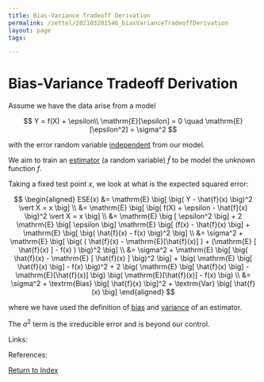 ```yaml
---
title: Bias-Variance Tradeoff Derivation
permalink: /zettel/202103281546_biasVarianceTradeoffDerivation
layout: page
tags: 

---
```

# Bias-Variance Tradeoff Derivation

Assume we have the data arise from a model

$$
Y = f(X) + \epsilon\\
\mathrm{E}[\epsilon] = 0 \quad \mathrm{E}[\epsilon^2] = \sigma^2
$$

with the error random variable [independent](202012241408_independence) from our model.

We aim to train an [estimator](202012241539_estimatorDefinition) (a random variable) $\hat{f}$ to be model the unknown 
function $f$.

Taking a fixed test point $x$, we look at what is the expected squared error:

$$
\begin{aligned}
ESE(x) &= \mathrm{E} \big[ \big( Y - \hat{f}(x) \big)^2 \vert X = x \big] \\
&= \mathrm{E} \big[ \big( f(X) + \epsilon - \hat{f}(x) \big)^2  \vert X = x \big] \\
&= \mathrm{E} \big [ \epsilon^2 \big] + 2 \mathrm{E} \big[ \epsilon \big] \mathrm{E} \big[ (f(x) - \hat{f}(x) \big] + \mathrm{E} \big[ \big( \hat{f}(x) - f(x) \big)^2 \big] \\
&= \sigma^2 + \mathrm{E} \big[ \big( ( \hat{f}(x) - \mathrm{E}[\hat{f}(x)] ) + (\mathrm{E} [ \hat{f}(x) ] - f(x) ) \big)^2 \big] \\
&= \sigma^2 + \mathrm{E} \big[ \big( \hat{f}(x) - \mathrm{E} [ \hat{f}(x) ] \big)^2 \big] + \big( \mathrm{E} \big[ \hat{f}(x) \big] - f(x) \big)^2 + 2 \big( \mathrm{E} \big[ \hat{f}(x) \big] - \mathrm{E}[\hat{f}(x)] \big) \big( \mathrm{E}[\hat{f}(x)] - f(x) \big) \\
&= \sigma^2 + \textrm{Bias} \big[ \hat{f}(x) \big]^2 + \textrm{Var} \big[ \hat{f}(x) \big]
\end{aligned}
$$

where we have used the definition of [bias](202012241553_biasDefinition) and [variance](202012241415_varianceDefinition) of an estimator.

The $\sigma^2$ term is the irreducible error and is beyond our control. 

Links: 

References: 

[Return to Index](index)
